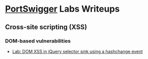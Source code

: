 # [PortSwigger](https://play.picoctf.org) Labs Writeups

## Cross-site scripting (XSS)

### DOM-based vulnerabilities

- [Lab: DOM XSS in jQuery selector sink using a hashchange event](https://portswigger.net/web-security/cross-site-scripting/dom-based/lab-jquery-selector-hash-change-event)
